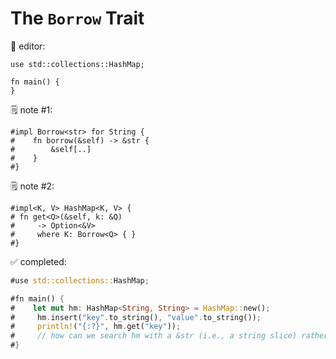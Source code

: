# The `Borrow` Trait

📝 editor: 
```rust,editable
use std::collections::HashMap;

fn main() {
}
```

🗒️ note #1:
```rust,noplayground
#impl Borrow<str> for String {
#    fn borrow(&self) -> &str {
#        &self[..]
#    }
#}
```

🗒️ note #2:
```rust,noplayground
#impl<K, V> HashMap<K, V> {
# fn get<Q>(&self, k: &Q) 
#     -> Option<&V>
#     where K: Borrow<Q> { }
#}
```

✅ completed:
```rust
#use std::collections::HashMap;

#fn main() {
#    let mut hm: HashMap<String, String> = HashMap::new();
#     hm.insert("key".to_string(), "value".to_string());
#     println!("{:?}", hm.get("key"));
#     // how can we search hm with a &str (i.e., a string slice) rather than a String
#}
```